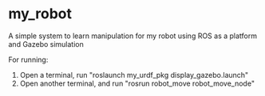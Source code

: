 # my_robot
A simple system to learn manipulation for my robot using ROS as a platform and Gazebo simulation

For running:

1. Open a terminal, run "roslaunch my_urdf_pkg display_gazebo.launch"
2. Open another terminal, and run "rosrun robot_move robot_move_node"
